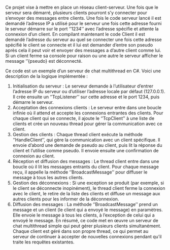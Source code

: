  Ce projet vise à mettre en place un réseau client-serveur. Une fois que le serveur sera démarré, plusieurs clients pourront s’y connecter pour s’envoyer des messages entre clients. Une fois le code serveur lancé il est demandé l’adresse IP a utilisé pour le serveur une fois cette adresse fourni le serveur démarre sur le port ‘’1234’’ avec l’adresse spécifie et attente la connexion d’un client. En compilant maintenant le code Client il est demandé l’adresse du serveur au quel se connecter une fois cette adresse spécifié le client se connecte et il lui est demander d’entre son pseudo après cela il peut voir et envoyer des messages a d’autre client comme lui. Si un client ferme sa console pour raison ou une autre le serveur afficher le message ‘’{pseudo} est déconnecté.

 Ce code est un exemple d’un serveur de chat  multithread en C#. Voici une description de la logique implémentée : 
  1. Initialisation du serveur : Le serveur demande à l’utilisateur d’entrer l’adresse IP du serveur ou d’utiliser l’adresse locale par défaut (127.0.0.1). Il crée ensuite un ‘’TcpListener’’ sur cette adresse et le port 1234, puis démarre le serveur. 
  2. Acceptation des connexions clients : Le serveur entre dans une boucle infinie où il attend et accepte les connexions entrantes des clients. Pour chaque client qui se connecte, il ajoute le ‘’TcpClient’’ à une liste de clients et crée un nouveau thread pour gérer la communication avec ce client. 
  3. Gestion des clients : Chaque thread client exécute la méthode ‘’HandleClient’’, qui gère la communication avec un client spécifique. Il envoie d’abord une demande de pseudo au client, puis lit la réponse du client et l’utilise comme pseudo. Il envoie ensuite une confirmation de connexion au client. 
  4. Réception et diffusion des messages : Le thread client entre dans une boucle où il lit les messages entrants du client. Pour chaque message reçu, il appelle la méthode ‘’BroadcastMessage’’ pour diffuser le message à tous les autres clients. 
  5. Gestion des déconnexions : Si une exception se produit (par exemple, si le client se déconnecte inopinément), le thread client ferme la connexion avec le client, le retire de la liste des clients et diffuse un message aux autres clients pour les informer de la déconnexion. 
  6. Diffusion des messages : La méthode ‘’BroadcastMessage’’ prend un message et un client (le client qui a envoyé le message) en paramètres. Elle envoie le message à tous les clients, à l’exception de celui qui a envoyé le message. En résumé, ce code met en œuvre un serveur de chat multithread simple qui peut gérer plusieurs clients simultanément. Chaque client est géré dans son propre thread, ce qui permet au serveur de continuer à accepter de nouvelles connexions pendant qu’il traite les requêtes existantes.
 
